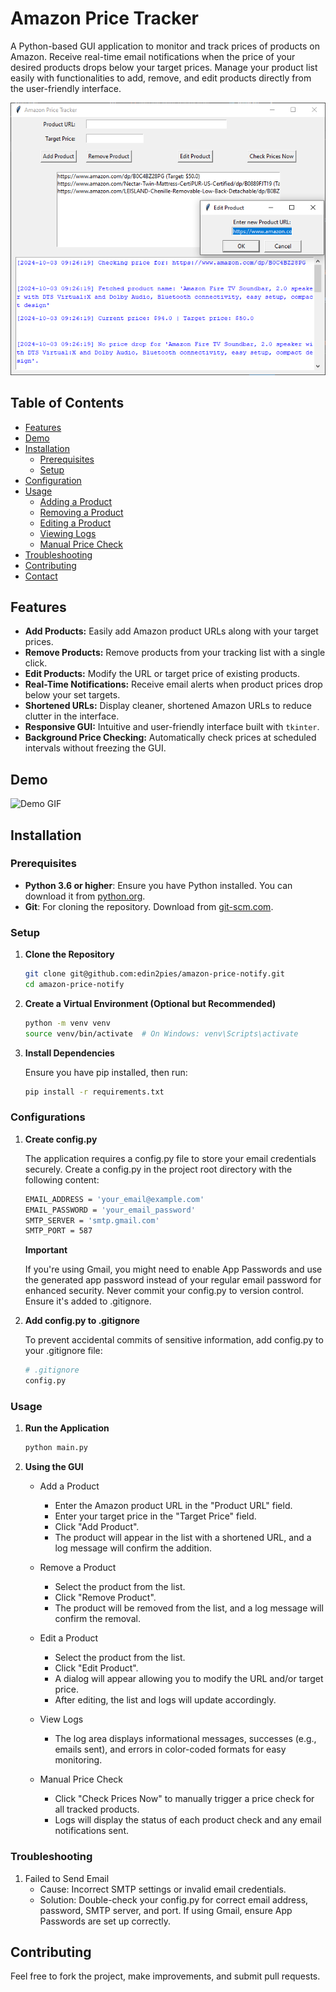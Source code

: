 # Amazon Price Tracker

A Python-based GUI application to monitor and track prices of products on Amazon. Receive real-time email notifications when the price of your desired products drops below your target prices. Manage your product list easily with functionalities to add, remove, and edit products directly from the user-friendly interface.

![Amazon Price Tracker Screenshot](screenshots/price_tracker.PNG)

## Table of Contents

- [Features](#features)
- [Demo](#demo)
- [Installation](#installation)
  - [Prerequisites](#prerequisites)
  - [Setup](#setup)
- [Configuration](#configuration)
- [Usage](#usage)
  - [Adding a Product](#adding-a-product)
  - [Removing a Product](#removing-a-product)
  - [Editing a Product](#editing-a-product)
  - [Viewing Logs](#viewing-logs)
  - [Manual Price Check](#manual-price-check)
- [Troubleshooting](#troubleshooting)
- [Contributing](#contributing)
- [Contact](#contact)

## Features

- **Add Products:** Easily add Amazon product URLs along with your target prices.
- **Remove Products:** Remove products from your tracking list with a single click.
- **Edit Products:** Modify the URL or target price of existing products.
- **Real-Time Notifications:** Receive email alerts when product prices drop below your set targets.
- **Shortened URLs:** Display cleaner, shortened Amazon URLs to reduce clutter in the interface.
- **Responsive GUI:** Intuitive and user-friendly interface built with `tkinter`.
- **Background Price Checking:** Automatically check prices at scheduled intervals without freezing the GUI.

## Demo

![Demo GIF](screenshots/demo.gif)

## Installation

### Prerequisites

- **Python 3.6 or higher**: Ensure you have Python installed. You can download it from [python.org](https://www.python.org/downloads/).
- **Git**: For cloning the repository. Download from [git-scm.com](https://git-scm.com/downloads).

### Setup

1. **Clone the Repository**

   ```bash
   git clone git@github.com:edin2pies/amazon-price-notify.git
   cd amazon-price-notify
   ```

2. **Create a Virtual Environment (Optional but Recommended)**

    ```bash
    python -m venv venv
    source venv/bin/activate  # On Windows: venv\Scripts\activate
    ```

3. **Install Dependencies**

    Ensure you have pip installed, then run:
    ```bash
    pip install -r requirements.txt
    ```

### Configurations

1. **Create config.py**

    The application requires a config.py file to store your email credentials securely. Create a config.py in the project root directory with the following content:

    ```bash
    EMAIL_ADDRESS = 'your_email@example.com'
    EMAIL_PASSWORD = 'your_email_password'
    SMTP_SERVER = 'smtp.gmail.com'
    SMTP_PORT = 587
    ```

    **Important**

    If you're using Gmail, you might need to enable App Passwords and use the generated app password instead of your regular email password for enhanced security.
    Never commit your config.py to version control. Ensure it's added to .gitignore.

2. **Add config.py to .gitignore**

    To prevent accidental commits of sensitive information, add config.py to your .gitignore file:
    ```bash
    # .gitignore
    config.py
    ```

### Usage

1. **Run the Application**

    ```bash
    python main.py
    ```

2. **Using the GUI**
    
    - Add a Product
        - Enter the Amazon product URL in the "Product URL" field.
        - Enter your target price in the "Target Price" field.
        - Click "Add Product".
        - The product will appear in the list with a shortened URL, and a log message will confirm the addition.
    
    - Remove a Product
        - Select the product from the list.
        - Click "Remove Product".
        - The product will be removed from the list, and a log message will confirm the removal.

    - Edit a Product
        - Select the product from the list.
        - Click "Edit Product".
        - A dialog will appear allowing you to modify the URL and/or target price.
        - After editing, the list and logs will update accordingly.

    - View Logs
        - The log area displays informational messages, successes (e.g., emails sent), and errors in color-coded formats for easy monitoring.

    - Manual Price Check
        - Click "Check Prices Now" to manually trigger a price check for all tracked products.
        - Logs will display the status of each product check and any email notifications sent.

### Troubleshooting

1. Failed to Send Email
    - Cause: Incorrect SMTP settings or invalid email credentials.
    - Solution: Double-check your config.py for correct email address, password, SMTP server, and port. If using Gmail, ensure App Passwords are set up correctly.

## Contributing

Feel free to fork the project, make improvements, and submit pull requests.